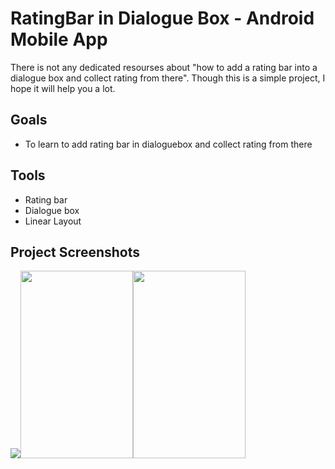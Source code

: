 # RatingBar in Dialogue Box - Android Mobile App
There is not any dedicated resourses about "how to add a rating bar into a dialogue box and collect rating from there". Though this is a simple project, I hope it will help you a lot.

## Goals
* To learn to add rating bar in dialoguebox and collect rating from there

## Tools 
* Rating bar
* Dialogue box
* Linear Layout

## Project Screenshots

<img src="https://user-images.githubusercontent.com/70595051/141694174-a73c2b93-8b2e-4b99-adc8-0426223f1ba3.jpg"><img src="https://user-images.githubusercontent.com/70595051/141694179-30ea09c1-4f6e-4628-a01f-05d8055a6bb1.jpg" width="180" height="300"><img src="https://user-images.githubusercontent.com/70595051/141694200-3b5c16c7-b714-486b-8104-5788bd62521b.jpg" width="180" height="300">
